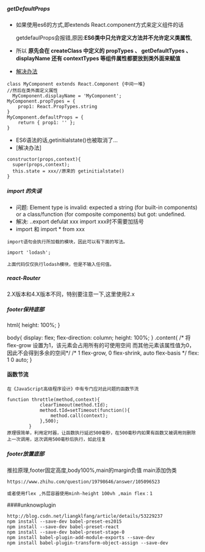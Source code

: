 ##### getDefaultProps
* 如果使用es6的方式,即extends React.component方式来定义组件的话
    
    getdefaulProps会报错,原因:**ES6类中只允许定义方法并不允许定义类属性**,
* 所以 __原先会在 createClass 中定义的 propTypes 、 getDefaultTypes 、 displayName 还有 contextTypes 等组件属性都要放到类外面来赋值__
* [解决办法](http://blog.csdn.net/suwu150/article/details/55520674)

```
class MyComponent extends React.Component {中间一堆}
//然后在类外面定义属性
  MyComponent.displayName = 'MyComponent';  
MyComponent.propTypes = {  
    prop1: React.PropTypes.string
}
MyComponent.defaultProps = {  
    return { prop1: '' };
}
```
* ES6语法的话,getinitialstate()也被取消了...
* [解决办法]
```
constructor(props,context){
  super(props,context);
  this.state = xxx//原来的 getinitialstate()
}
```

##### import 的失误
 * 问题: Element type is invalid: expected a string (for built-in components) or a class/function (for composite components) but got: undefined.
* 解决: ..export defulat xxx  import xxx时不需要加括号
* import 和 import  *  from xxx
```
import语句会执行所加载的模块，因此可以有下面的写法。

import 'lodash';

上面代码仅仅执行lodash模块，但是不输入任何值。
```

##### react-Router
2.X版本和4.X版本不同，特别要注意一下,这里使用2.x
##### footer保持底部
html{
    height: 100%;
}

body{
    display: flex;
    flex-direction: column;
    height: 100%;
}
.content{
   /* 将 flex-grow 设置为1，该元素会占用所有的可使用空间
      而其他元素该属性值为0，因此不会得到多余的空间*/
   /* 1 flex-grow, 0 flex-shrink, auto flex-basis */
   flex: 1 0 auto;
}
#### 函数节流
```
在《JavaScript高级程序设计》中有专门应对此问题的函数节流

function throttle(method,context){
            clearTimeout(method.tId);
            method.tId=setTimeout(function(){
                method.call(context);
            },500);
        }
原理很简单，利用定时器，让函数执行延迟500毫秒，在500毫秒内如果有函数又被调用则删除上一次调用，这次调用500毫秒后执行，如此往复
```
##### footer放置底部

 推拉原理,footer固定高度,body100%,main的margin负值 main添加伪类
```
https://www.zhihu.com/question/19798646/answer/105096523

或者使用flex ,外层容器使用minh-height 100vh ,main flex：1
```
####unknowplugin

```
http://blog.csdn.net/liangklfang/article/details/53229237
npm install --save-dev babel-preset-es2015 
npm install --save-dev babel-preset-react 
npm install --save-dev babel-preset-stage-0  
npm install babel-plugin-add-module-exports --save-dev
npm install babel-plugin-transform-object-assign --save-dev

```